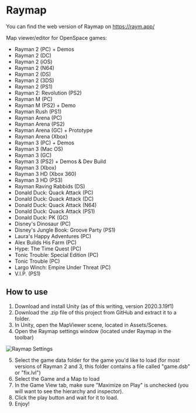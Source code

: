 # Raymap

You can find the web version of Raymap on <https://raym.app/>

Map viewer/editor for OpenSpace games:
* Rayman 2 (PC) + Demos
* Rayman 2 (DC)
* Rayman 2 (iOS)
* Rayman 2 (N64)
* Rayman 2 (DS)
* Rayman 2 (3DS)
* Rayman 2 (PS1)
* Rayman 2: Revolution (PS2)
* Rayman M (PC)
* Rayman M (PS2) + Demo
* Rayman Rush (PS1)
* Rayman Arena (PC)
* Rayman Arena (PS2)
* Rayman Arena (GC) + Prototype
* Rayman Arena (Xbox)
* Rayman 3 (PC) + Demos
* Rayman 3 (Mac OS)
* Rayman 3 (GC)
* Rayman 3 (PS2) + Demos & Dev Build
* Rayman 3 (Xbox)
* Rayman 3 HD (Xbox 360)
* Rayman 3 HD (PS3)
* Rayman Raving Rabbids (DS)
* Donald Duck: Quack Attack (PC)
* Donald Duck: Quack Attack (DC)
* Donald Duck: Quack Attack (N64)
* Donald Duck: Quack Attack (PS1)
* Donald Duck: PK (GC)
* Disney's Dinosaur (PC)
* Disney's Jungle Book: Groove Party (PS1)
* Laura's Happy Adventures (PC)
* Alex Builds His Farm (PC)
* Hype: The Time Quest (PC)
* Tonic Trouble: Special Edition (PC)
* Tonic Trouble (PC)
* Largo Winch: Empire Under Threat (PC)
* V.I.P. (PS1)

## How to use

1. Download and install Unity (as of this writing, version 2020.3.19f1)
2. Download the .zip file of this project from GitHub and extract it to a folder.
3. In Unity, open the MapViewer scene, located in Assets/Scenes.
4. Open the Raymap settings window (located under Raymap in the toolbar)

![Raymap Settings](/Wiki/RaymapSettings.png)

5. Select the game data folder for the game you'd like to load (for most versions of Rayman 2 and 3, this folder contains a file called "game.dsb" or "fix.lvl")
6. Select the Game and a Map to load
7. In the Game View tab, make sure "Maximize on Play" is unchecked (you will want to see the hierarchy and inspector).
8. Click the play button and wait for it to load.
9. Enjoy!
